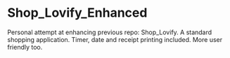 # Shop_Lovify_Enhanced
Personal attempt at enhancing previous repo: Shop_Lovify. A standard shopping application. Timer, date and receipt printing included. More user friendly too.
